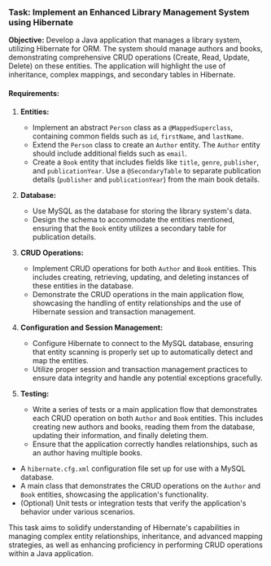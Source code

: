 
### Task: Implement an Enhanced Library Management System using Hibernate

**Objective:** Develop a Java application that manages a library system, utilizing Hibernate for ORM. The system should manage authors and books, demonstrating comprehensive CRUD operations (Create, Read, Update, Delete) on these entities. The application will highlight the use of inheritance, complex mappings, and secondary tables in Hibernate.

#### Requirements:

1. **Entities:**
   - Implement an abstract `Person` class as a `@MappedSuperclass`, containing common fields such as `id`, `firstName`, and `lastName`.
   - Extend the `Person` class to create an `Author` entity. The `Author` entity should include additional fields such as `email`.
   - Create a `Book` entity that includes fields like `title`, `genre`, `publisher`, and `publicationYear`. Use a `@SecondaryTable` to separate publication details (`publisher` and `publicationYear`) from the main book details.

2. **Database:**
   - Use MySQL as the database for storing the library system's data.
   - Design the schema to accommodate the entities mentioned, ensuring that the `Book` entity utilizes a secondary table for publication details.

3. **CRUD Operations:**
   - Implement CRUD operations for both `Author` and `Book` entities. This includes creating, retrieving, updating, and deleting instances of these entities in the database.
   - Demonstrate the CRUD operations in the main application flow, showcasing the handling of entity relationships and the use of Hibernate session and transaction management.

4. **Configuration and Session Management:**
   - Configure Hibernate to connect to the MySQL database, ensuring that entity scanning is properly set up to automatically detect and map the entities.
   - Utilize proper session and transaction management practices to ensure data integrity and handle any potential exceptions gracefully.

5. **Testing:**
   - Write a series of tests or a main application flow that demonstrates each CRUD operation on both `Author` and `Book` entities. This includes creating new authors and books, reading them from the database, updating their information, and finally deleting them.
   - Ensure that the application correctly handles relationships, such as an author having multiple books.

- A `hibernate.cfg.xml` configuration file set up for use with a MySQL database.
- A main class that demonstrates the CRUD operations on the `Author` and `Book` entities, showcasing the application's functionality.
- (Optional) Unit tests or integration tests that verify the application's behavior under various scenarios.

This task aims to solidify understanding of Hibernate's capabilities in managing complex entity relationships, inheritance, and advanced mapping strategies, as well as enhancing proficiency in performing CRUD operations within a Java application.
